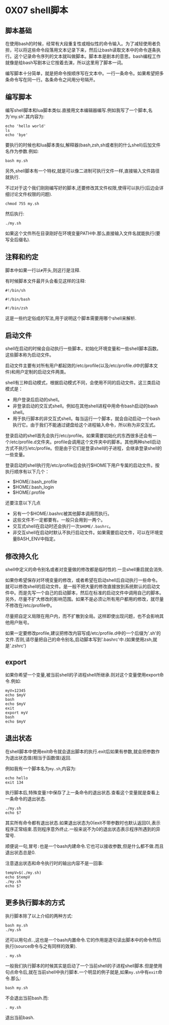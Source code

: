 # 0X07 shell脚本

## 脚本基础

在使用bash的时候，经常有大段重复性或相似性的命令输入。为了减轻使用者负担，可以将这些命令段落用文本记录下来，然后让bash读取文本中的命令逐条执行。这个记录命令序列的文本就叫做脚本。脚本本是剧本的意思。bash编程工作就像是给bash写剧本让它按着去演，所以这里用了脚本一词。

编写脚本十分简单，就是把命令按顺序写在文本中。一行一条命令。如果希望把多条命令写在同一行。各条命令之间用分号隔开。

## 编写脚本

编写shell脚本和lua脚本类似.直接用文本编辑器编写.例如我写了一个脚本,名为'my.sh'.其内容为:

```shell
echo 'hello world'
ls
echo 'bye'
```

要执行的时候也和lua脚本类似,解释器(bash,zsh,sh或者别的什么shell)后加文件名作为参数.例如:

```shell
bash my.sh
```

另外,shell脚本有一个特权,就是可以像二进制可执行文件一样,直接输入文件路径就执行.

不过对于这个我们刚刚编写好的脚本,还要修改其文件权限,使得可以执行(后边会详细讨论文件权限的问题).

```shell
chmod 755 my.sh
```

然后执行:

```shell
./my.sh
```

如果这个文件所在目录刚好在环境变量PATH中.那么直接输入文件名就能执行(要写全后缀名).

## 注释和约定

脚本中如果一行以`#`开头,则这行是注释.

有时候脚本文件最开头会看见这样的注释:

```shell
#!/bin/sh
```

```shell
#!/bin/bash
```

```shell
#!/bin/zsh
```

这是一些约定俗成的写法,用于说明这个脚本需要用哪个shell来解析.

## 启动文件

shell在启动的时候会自动执行一些脚本，初始化环境变量和一些shell脚本函数。这些脚本称为启动文件。

启动文件主要有对所有用户都起效的/etc/profile(以及/etc/profile.d中的脚本文件)和用户定制的启动文件两类。

shell有三种启动模式，根据启动模式不同，会使用不同的启动文件。这三类启动模式是：

* 用户登录后启动的shell。
* 非登录启动的交互式shell。例如在其他shell进程中用命令bash启动的bash shell。
* 用于执行脚本的非交互式shell。每当运行一个脚本，就会自动启动一个bash执行它。由于我们不能通过键盘给这个进程输入命令，所以称为非交互式。

登录启动的shell首先会执行/etc/profile。如果需要初始化的东西很多还会有一个/etc/profile.d文件夹。profile会调用这个文件夹中的脚本。其他两种shell启动方式不执行/etc/profile。但是由于它们是登录shell的子进程，会继承登录shell的一些变量。

登录启动的shell执行完/etc/profile后会执行$HOME下用户专属的启动文件。按执行顺序有以下几个：

* $HOME/.bash_profile
* $HOME/.bash_login
* $HOME/.profile

还要注意以下几点

* 另有一个$HOME/.bashrc被其他脚本调用而执行。
* 这些文件不一定都要有。一般只会用到一两个。
* 交互式shell在启动时还会执行一次`$HOME/.bashrc`。
* 非交互shell在启动时默认不执行启动文件。如果需要启动文件，可以在环境变量BASH_ENV中指定。

## 修改持久化

shell中定义的命令别名或者对变量做的修改都是临时性的.一旦shell重启就会消失.

如果你希望保存对环境变量的修改，或者希望在启动shell后自动执行一些命令。就可以修改shell的启动文件。是一般不把大量的修改直接放到系统默认的启动文件中。而是先写一个自己的启动脚本，然后在标准的启动文件中调用自己的脚本。另外，尽量不扩大修改的影响范围。如果不是必须让所有用户都用的修改，就尽量不修改在/etc/profile中。

尽量把自定义局限在用户内，而不扩散到全局。这样即使出现问题，也不会影响其他用户账号。

如果一定要修改profile,建议把修改内容写成/etc/profile.d中的一个后缀为'.sh'的文件.否则,请尽量把自己的命令别名,启动脚本写到'.bashrc'中.(如果使用zsh,就是'.zshrc')

## export

如果你希望一个变量,被当前shell的子进程shell所继承.则对这个变量使用export命令.例如:

```shell
myV=12345
echo $myV
bash
echo $myV
exit
export myV
bash
echo $myV
```

## 退出状态

在shell脚本中使用exit命令就会退出脚本的执行.exit后如果有参数,就会把参数作为退出状态值(相当于函数值)返回.

例如我有一个脚本名为`my.sh`,内容为:

```shell
echo hello
exit 134
```

执行脚本后,特殊变量`?`中保存了上一条命令的退出状态.查看这个变量就是查看上一条命令的退出状态.

```shell
./my.sh
echo $?
```

其实所有命令都有退出状态.如果退出状态为0(exit不带参数时也默认返回0),表示程序正常结束.否则程序意外终止.一般来说不为0的退出状态表示程序所遇到的异常号.

顺便说一句,冒号`:`也是一个bash内建命令.它也可以接收参数,但是什么都不做.而且退出状态总是0.

注意退出状态和命令执行时的输出内容不是一回事:

```shell
tempV=$(./my.sh)
echo $tempV
./my.sh
echo $?
```

## 更多执行脚本的方式

执行脚本除了以上介绍的两种方式:

```shell
bash my.sh
./my.sh
```

还可以用句点`.`,这也是一个bash内置命令.它的作用是逐句读出脚本中的命令然后执行(source命令与之有同样的效果).

```shell
. my.sh
```

一般我们执行脚本的时候其实是启动了一个当前shell的子进程shell脚本.但是使用句点命令后,就在当前shell中执行脚本.一个明显的例子就是,如果`my.sh`中有`exit`命令.那么:

```shell
bash my.sh
```

不会退出当前bash.而:

```shell
. my.sh
```

退出当前bash.
